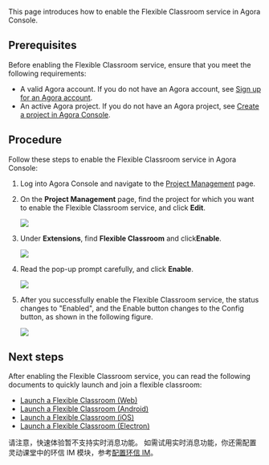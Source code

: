 This page introduces how to enable the Flexible Classroom service in Agora Console.

## Prerequisites

Before enabling the Flexible Classroom service, ensure that you meet the following requirements:

- A valid Agora account. If you do not have an Agora account, see <a href="/cn/AgoraPlatform/sign_in_and_sign_up?platform=AllPlatforms" target="_blank">Sign up for an Agora account</a>.
- An active Agora project. If you do not have an Agora project, see <a href="/cn/Agora%20Platform/get_appid_token#创建-agora-项目" target="_blank">Create a project in Agora Console</a>.

## Procedure

Follow these steps to enable the Flexible Classroom service in Agora Console:

1. Log into Agora Console and navigate to the [Project Management](https://console.agora.io/projects) page.
2. On the **Project Management** page, find the project for which you want to enable the Flexible Classroom service, and click **Edit**.

   ![](https://web-cdn.agora.io/docs-files/1641364355621)

3. Under **Extensions**, find **Flexible Classroom** and click**Enable**.

   ![](https://web-cdn.agora.io/docs-files/1641364671472)

4. Read the pop-up prompt carefully, and click **Enable**.

   ![](https://web-cdn.agora.io/docs-files/1641364770765)

5. After you successfully enable the Flexible Classroom service, the status changes to "Enabled", and the Enable button changes to the Config button, as shown in the following figure.

   ![](https://web-cdn.agora.io/docs-files/1641364962001)

## Next steps

After enabling the Flexible Classroom service, you can read the following documents to quickly launch and join a flexible classroom:

- [Launch a Flexible Classroom (Web)](/en/agora-class/agora_class_quickstart_web?platform=Web)
- [Launch a Flexible Classroom (Android)](/en/agora-class/agora_class_quickstart_android?platform=Android)
- [Launch a Flexible Classroom (iOS)](/en/agora-class/agora_class_quickstart_ios?platform=iOS)
- [Launch a Flexible Classroom (Electron)](/en/agora-class/agora_class_quickstart_electron?platform=Electron)

<div class="alert note">请注意，快速体验暂不支持实时消息功能。 如需试用实时消息功能，你还需配置灵动课堂中的环信 IM 模块，参考<a href="/cn/agora-class/agora_class_configure#配置环信-im">配置环信 IM</a>。</div>

